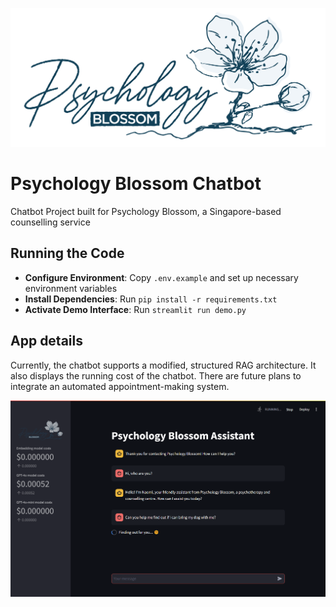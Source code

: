 ![Psychology Blossom logo](resources/logo.png "Logo")

# Psychology Blossom Chatbot
Chatbot Project built for Psychology Blossom, a Singapore-based counselling service

## Running the Code
- **Configure Environment**: Copy ``.env.example`` and set up necessary environment variables
- **Install Dependencies**: Run `pip install -r requirements.txt`
- **Activate Demo Interface**: Run `streamlit run demo.py`

## App details
Currently, the chatbot supports a modified, structured RAG architecture. It also displays the running cost of the chatbot. There are future plans to integrate an automated appointment-making system.

![Screenshot of the chatbot in use](resources/demo.png "Demo")